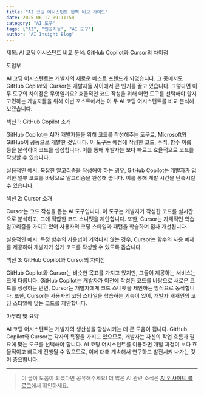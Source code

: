 ```yaml
---
title: "AI 코딩 어시스턴트 완벽 비교 가이드"
date: 2025-06-17 09:11:58
category: "AI 도구"
tags: ["AI", "인공지능", "AI 도구"]
author: "AI Insight Blog"
---
```


제목: AI 코딩 어시스턴트 비교 분석: GitHub Copilot과 Cursor의 차이점

도입부

AI 코딩 어시스턴트는 개발자의 새로운 베스트 프렌드가 되었습니다. 그 중에서도 GitHub Copilot와 Cursor는 개발자들 사이에서 큰 인기를 끌고 있습니다. 그렇다면 이 두 도구의 차이점은 무엇일까요? 효율적인 코드 작성을 위해 어떤 도구를 선택해야 할지 고민하는 개발자들을 위해 이번 포스트에서는 이 두 AI 코딩 어시스턴트를 비교 분석해 보겠습니다.

섹션 1: GitHub Copilot 소개

GitHub Copilot는 AI가 개발자들을 위해 코드를 작성해주는 도구로, Microsoft와 GitHub이 공동으로 개발한 것입니다. 이 도구는 예전에 작성한 코드, 주석, 함수 이름 등을 분석하여 코드를 생성합니다. 이를 통해 개발자는 보다 빠르고 효율적으로 코드를 작성할 수 있습니다.

실용적인 예시: 복잡한 알고리즘을 작성해야 하는 경우, GitHub Copilot는 개발자가 입력한 일부 코드를 바탕으로 알고리즘을 완성해 줍니다. 이를 통해 개발 시간을 단축시킬 수 있습니다.

섹션 2: Cursor 소개

Cursor는 코드 작성을 돕는 AI 도구입니다. 이 도구는 개발자가 작성한 코드를 실시간으로 분석하고, 그에 적합한 코드 스니펫을 제안합니다. 또한, Cursor는 자체적인 학습 알고리즘을 가지고 있어 사용자의 코딩 스타일과 패턴을 학습하며 점차 개선됩니다.

실용적인 예시: 특정 함수의 사용법이 기억나지 않는 경우, Cursor는 함수의 사용 예제를 제공하여 개발자가 쉽게 코드를 작성할 수 있도록 돕습니다.

섹션 3: GitHub Copilot과 Cursor의 차이점

GitHub Copilot와 Cursor는 비슷한 목표를 가지고 있지만, 그들이 제공하는 서비스는 크게 다릅니다. GitHub Copilot는 개발자가 이전에 작성한 코드를 바탕으로 새로운 코드를 생성하는 반면, Cursor는 개발자에게 코드 스니펫을 제안하는 방식으로 동작합니다. 또한, Cursor는 사용자의 코딩 스타일을 학습하는 기능이 있어, 개발자 개개인의 코딩 스타일에 맞는 코드를 제안합니다.

마무리 및 요약

AI 코딩 어시스턴트는 개발자의 생산성을 향상시키는 데 큰 도움이 됩니다. GitHub Copilot와 Cursor는 각자의 특징을 가지고 있으므로, 개발자는 자신의 작업 흐름과 필요에 맞는 도구를 선택해야 합니다. AI 코딩 어시스턴트를 이용하면 개발 과정이 보다 효율적이고 빠르게 진행될 수 있으므로, 이에 대해 계속해서 연구하고 발전시켜 나가는 것이 중요합니다.

---

> 이 글이 도움이 되셨다면 공유해주세요! 
> 더 많은 AI 관련 소식은 [AI 인사이트 블로그](https://tonyhwang1004.github.io/ai-insight-blog)에서 확인하세요.
